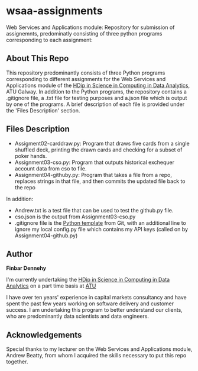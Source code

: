 # wsaa-assignments
Web Services and Applications module: Repository for submission of assignemnts, predominatly consisting of three python programs corresponding to each assignment:

## About This Repo

This repository predominantly consists of three Python programs corresponding to different assignments for the Web Services and Applications module of the [HDip in Science in Computing in Data Analytics](https://www.gmit.ie/higher-diploma-in-science-in-computing-in-data-analytics), ATU Galway. In addition to the Python programs, the repository contains a .gitignore file, a .txt file for testing purposes and a.json file which is output by one of the programs. A brief description of each file is provided under the 'Files Description' section.

## Files Description

- Assigment02-carddraw.py: Program that draws five cards from a single shuffled deck, printing the drawn cards and checking for a subset of poker hands.
- Assignment03-cso.py: Program that outputs historical exchequer account data from cso to file.
- Assignment04-githuby.py: Program that takes a file from a repo, replaces strings in that file, and then commits the updated file back to the repo

In addition:
- Andrew.txt is a test file that can be used to test the github.py file.
- cso.json is the output from Assignment03-cso.py
- .gitignore file is the [Python template](https://github.com/github/gitignore/blob/main/Python.gitignore) from Git, with an additional line to ignore my local config.py file which contains my API keys (called on by Assignment04-github.py)

## Author

**Finbar Dennehy**

I'm currently undertaking the [HDip in Science in Computing in Data Analytics](https://www.gmit.ie/higher-diploma-in-science-in-computing-in-data-analytics) on a part time basis at [ATU](https://www.atu.ie/)

I have over ten years' experience in capital markets consultancy and have spent the past few years working on software delivery and customer success. I am undertaking this program to better understand our clients, who are predominantly data scientists and data engineers.

## Acknowledgements

Special thanks to my lecturer on the Web Services and Applications module, Andrew Beatty, from whom I acquired the skills necessary to put this repo together.